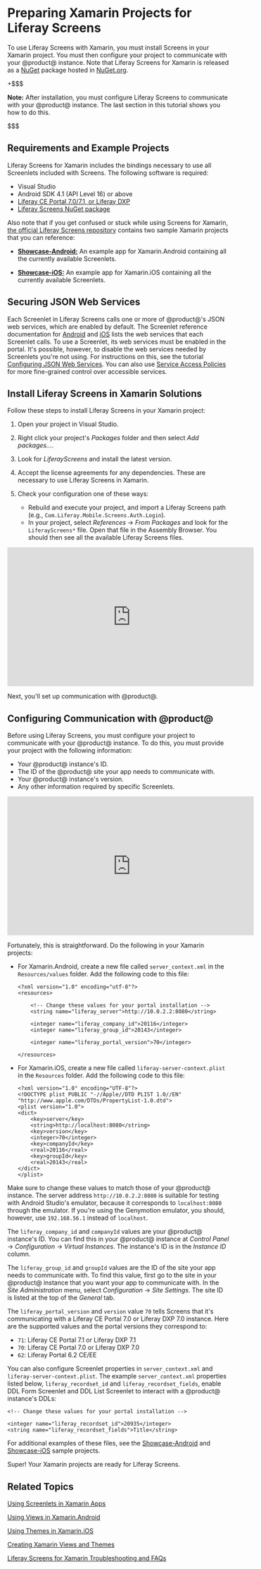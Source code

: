 # Preparing Xamarin Projects for Liferay Screens [](id=preparing-xamarin-projects-for-liferay-screens)

To use Liferay Screens with Xamarin, you must install Screens in your Xamarin 
project. You must then configure your project to communicate with your @product@ 
instance. Note that Liferay Screens for Xamarin is released as a 
[NuGet](https://docs.microsoft.com/en-us/nuget/what-is-nuget) 
package hosted in 
[NuGet.org](https://www.nuget.org/packages/LiferayScreens). 

+$$$

**Note:** After installation, you must configure Liferay Screens to communicate 
with your @product@ instance. The last section in this tutorial shows you how to 
do this. 

$$$

## Requirements and Example Projects [](id=requirements-and-example-projects)

Liferay Screens for Xamarin includes the bindings necessary to use all 
Screenlets included with Screens. The following software is required: 

- Visual Studio
- Android SDK 4.1 (API Level 16) or above
- [Liferay CE Portal 7.0/7.1, or Liferay DXP](http://www.liferay.com/downloads/liferay-portal/available-releases)
- [Liferay Screens NuGet package](https://www.nuget.org/packages/LiferayScreens)

Also note that if you get confused or stuck while using Screens for Xamarin, 
[the official Liferay Screens repository](https://github.com/liferay/liferay-screens) 
contains two sample Xamarin projects that you can reference: 

-   [**Showcase-Android:**](https://github.com/liferay/liferay-screens/tree/develop/xamarin/Samples/Showcase-Android) 
    An example app for Xamarin.Android containing all the currently available Screenlets. 

-   [**Showcase-iOS:**](https://github.com/liferay/liferay-screens/tree/develop/xamarin/Samples/Showcase-iOS) 
    An example app for Xamarin.iOS containing all the currently available Screenlets. 

## Securing JSON Web Services [](id=securing-json-web-services)

Each Screenlet in Liferay Screens calls one or more of @product@'s JSON web 
services, which are enabled by default. The Screenlet reference documentation 
for 
[Android](/develop/reference/-/knowledge_base/7-0/screenlets-in-liferay-screens-for-android) 
and 
[iOS](/develop/reference/-/knowledge_base/7-0/screenlets-in-liferay-screens-for-ios) 
lists the web services that each Screenlet calls. To use a Screenlet, its web 
services must be enabled in the portal. It's possible, however, to disable the 
web services needed by Screenlets you're not using. For instructions on this, 
see the tutorial 
[Configuring JSON Web Services](/develop/tutorials/-/knowledge_base/7-0/portal-configuration-of-json-web-services). 
You can also use 
[Service Access Policies](/develop/tutorials/-/knowledge_base/7-0/service-access-policies) 
for more fine-grained control over accessible services. 

## Install Liferay Screens in Xamarin Solutions [](id=install-liferay-screens-in-xamarin-solutions)

Follow these steps to install Liferay Screens in your Xamarin project: 

1.  Open your project in Visual Studio. 

2.  Right click your project's *Packages* folder and then select 
    *Add packages...*. 

3.  Look for *LiferayScreens* and install the latest version. 

4.  Accept the license agreements for any dependencies. These are necessary to 
    use Liferay Screens in Xamarin. 

5.  Check your configuration one of these ways: 

    -   Rebuild and execute your project, and import a Liferay Screens path 
        (e.g., `Com.Liferay.Mobile.Screens.Auth.Login`). 
    -   In your project, select *References* &rarr; *From Packages* and look for 
        the `LiferayScreens*` file. Open that file in the Assembly Browser. You 
        should then see all the available Liferay Screens files. 


<iframe width="560" height="315" src="https://www.youtube.com/embed/k59s0FYD9GY" frameborder="0" allowfullscreen></iframe>


Next, you'll set up communication with @product@. 

## Configuring Communication with @product@ [](id=configuring-communication-with-product)

Before using Liferay Screens, you must configure your project to communicate 
with your @product@ instance. To do this, you must provide your project with the 
following information: 

- Your @product@ instance's ID.
- The ID of the @product@ site your app needs to communicate with.
- Your @product@ instance's version.
- Any other information required by specific Screenlets. 


<iframe width="560" height="315" src="https://www.youtube.com/embed/kBojqzvtzDs" frameborder="0" allowfullscreen></iframe>


Fortunately, this is straightforward. Do the following in your Xamarin projects: 

-   For Xamarin.Android, create a new file called `server_context.xml` in the 
    `Resources/values` folder. Add the following code to this file: 

        <?xml version="1.0" encoding="utf-8"?>
        <resources>

            <!-- Change these values for your portal installation -->
            <string name="liferay_server">http://10.0.2.2:8080</string>

            <integer name="liferay_company_id">20116</integer>
            <integer name="liferay_group_id">20143</integer>

            <integer name="liferay_portal_version">70</integer>

        </resources>

-   For Xamarin.iOS, create a new file called `liferay-server-context.plist` in 
    the `Resources` folder. Add the following code to this file: 

        <?xml version="1.0" encoding="UTF-8"?>
        <!DOCTYPE plist PUBLIC "-//Apple//DTD PLIST 1.0//EN" "http://www.apple.com/DTDs/PropertyList-1.0.dtd">
        <plist version="1.0">
        <dict>
            <key>server</key>
            <string>http://localhost:8080</string>
            <key>version</key>
            <integer>70</integer>
            <key>companyId</key>
            <real>20116</real>
            <key>groupId</key>
            <real>20143</real>
        </dict>
        </plist>
     
Make sure to change these values to match those of your @product@ instance. The 
server address `http://10.0.2.2:8080` is suitable for testing with Android 
Studio's emulator, because it corresponds to `localhost:8080` through the 
emulator. If you're using the Genymotion emulator, you should, however, use 
`192.168.56.1` instead of `localhost`. 

The `liferay_company_id` and `companyId` values are your @product@ instance's 
ID. You can find this in your @product@ instance at *Control Panel* &rarr; 
*Configuration* &rarr; *Virtual Instances*. The instance's ID is in the 
*Instance ID* column. 

The `liferay_group_id` and `groupId` values are the ID of the site your app 
needs to communicate with. To find this value, first go to the site in your 
@product@ instance that you want your app to communicate with. In the *Site 
Administration* menu, select *Configuration* &rarr; *Site Settings*. The site 
ID is listed at the top of the *General* tab. 

The `liferay_portal_version` and `version` value `70` tells Screens that it's 
communicating with a Liferay CE Portal 7.0 or Liferay DXP 7.0 instance. Here are 
the supported values and the portal versions they correspond to: 

-   `71`: Liferay CE Portal 7.1 or Liferay DXP 7.1
-   `70`: Liferay CE Portal 7.0 or Liferay DXP 7.0
-   `62`: Liferay Portal 6.2 CE/EE

You can also configure Screenlet properties in `server_context.xml` and 
`liferay-server-context.plist`. The example `server_context.xml` properties 
listed below, `liferay_recordset_id` and `liferay_recordset_fields`, enable DDL 
Form Screenlet and DDL List Screenlet to interact with a @product@ instance's 
DDLs: 

    <!-- Change these values for your portal installation -->

    <integer name="liferay_recordset_id">20935</integer>
    <string name="liferay_recordset_fields">Title</string>

For additional examples of these files, see the 
[Showcase-Android](https://github.com/liferay/liferay-screens/blob/develop/xamarin/Samples/Showcase-Android/Resources/values/server_context.xml) 
and 
[Showcase-iOS](https://github.com/liferay/liferay-screens/blob/develop/xamarin/Samples/Showcase-iOS/Resources/liferay-server-context.plist) 
sample projects. 

Super! Your Xamarin projects are ready for Liferay Screens. 

## Related Topics [](id=related-topics)

[Using Screenlets in Xamarin Apps](/develop/tutorials/-/knowledge_base/7-0/using-screenlets-in-xamarin-apps)

[Using Views in Xamarin.Android](/develop/tutorials/-/knowledge_base/7-0/using-views-in-xamarin-android)

[Using Themes in Xamarin.iOS](/develop/tutorials/-/knowledge_base/7-0/using-themes-in-xamarin-ios)

[Creating Xamarin Views and Themes](/develop/tutorials/-/knowledge_base/7-0/creating-xamarin-views-and-themes)

[Liferay Screens for Xamarin Troubleshooting and FAQs](/develop/tutorials/-/knowledge_base/7-0/liferay-screens-for-xamarin-troubleshooting-and-faqs)
